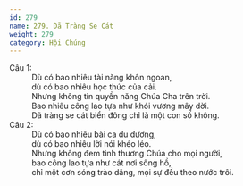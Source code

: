 ```yaml
---
id: 279
name: 279. Dã Tràng Se Cát
weight: 279
category: Hội Chúng
---
```

<dl><dt>Câu 1:</dt><dd data-verse="1">Dù có bao nhiêu tài năng khôn ngoan, <br/>dù có bao nhiêu học thức của cải. <br/>Nhưng không tin quyền năng Chúa Cha trên trời. <br/>Bao nhiêu công lao tựa như khói vương mây dời. <br/>Dã tràng se cát biển đông chỉ là một con số không. </dd><dt>Câu 2:</dt><dd data-verse="2">Dù có bao nhiêu bài ca du dương, <br/>dù có bao nhiêu lời nói khéo léo. <br/>Nhưng không đem tình thương Chúa cho mọi người, <br/>bao công lao tựa như cát nơi sông hồ, <br/>chỉ một cơn sóng trào dâng, mọi sự đều theo nước trôi. </dd></dl>

